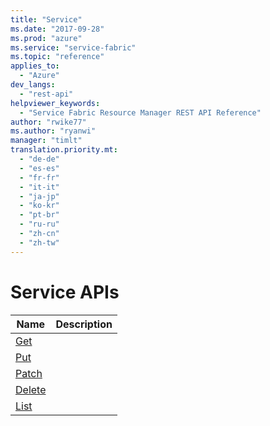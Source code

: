 ```yaml
---
title: "Service"
ms.date: "2017-09-28"
ms.prod: "azure"
ms.service: "service-fabric"
ms.topic: "reference"
applies_to: 
  - "Azure"
dev_langs: 
  - "rest-api"
helpviewer_keywords: 
  - "Service Fabric Resource Manager REST API Reference"
author: "rwike77"
ms.author: "ryanwi"
manager: "timlt"
translation.priority.mt: 
  - "de-de"
  - "es-es"
  - "fr-fr"
  - "it-it"
  - "ja-jp"
  - "ko-kr"
  - "pt-br"
  - "ru-ru"
  - "zh-cn"
  - "zh-tw"
---
```

# Service APIs

| Name | Description |
| --- | --- |
| [Get](sfrp-2017-07-01-preview-api-service_get.md) |  |
| [Put](sfrp-2017-07-01-preview-api-service_put.md) |  |
| [Patch](sfrp-2017-07-01-preview-api-service_patch.md) |  |
| [Delete](sfrp-2017-07-01-preview-api-service_delete.md) |  |
| [List](sfrp-2017-07-01-preview-api-service_list.md) |  |

